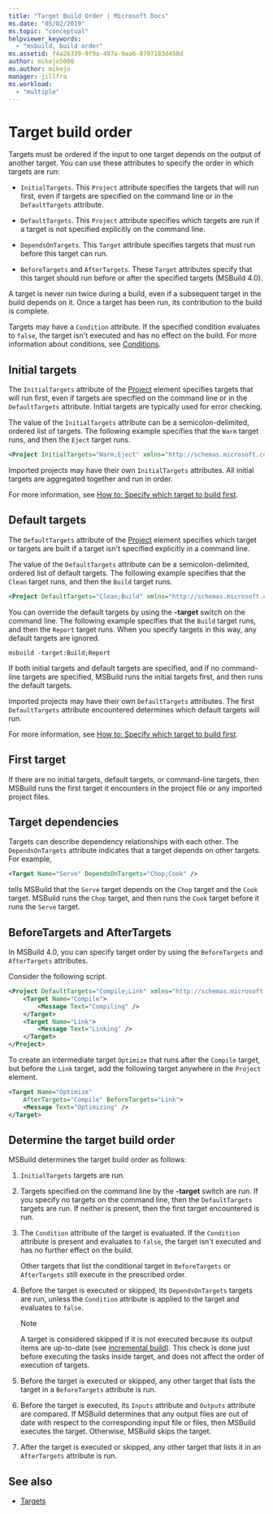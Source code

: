 ```yaml
---
title: "Target Build Order | Microsoft Docs"
ms.date: "05/02/2019"
ms.topic: "conceptual"
helpviewer_keywords:
  - "msbuild, build order"
ms.assetid: f4a26339-9f9a-497a-9aa6-0797183d450d
author: mikejo5000
ms.author: mikejo
manager: jillfra
ms.workload:
  - "multiple"
---
```


# Target build order

Targets must be ordered if the input to one target depends on the output of another target. You can use these attributes to specify the order in which targets are run:

- `InitialTargets`. This `Project` attribute specifies the targets that will run first, even if targets are specified on the command line or in the `DefaultTargets` attribute.

- `DefaultTargets`. This `Project` attribute specifies which targets are run if a target is not specified explicitly on the command line.

- `DependsOnTargets`. This `Target` attribute specifies targets that must run before this target can run.

- `BeforeTargets` and `AfterTargets`. These `Target` attributes specify that this target should run before or after the specified targets (MSBuild 4.0).

A target is never run twice during a build, even if a subsequent target in the build depends on it. Once a target has been run, its contribution to the build is complete.

Targets may have a `Condition` attribute. If the specified condition evaluates to `false`, the target isn't executed and has no effect on the build. For more information about conditions, see [Conditions](../msbuild/msbuild-conditions.md).

## Initial targets

The `InitialTargets` attribute of the [Project](../msbuild/project-element-msbuild.md) element specifies targets that will run first, even if targets are specified on the command line or in the `DefaultTargets` attribute. Initial targets are typically used for error checking.

The value of the `InitialTargets` attribute can be a semicolon-delimited, ordered list of targets. The following example specifies that the `Warm` target runs, and then the `Eject` target runs.

```xml
<Project InitialTargets="Warm;Eject" xmlns="http://schemas.microsoft.com/developer/msbuild/2003">
```

Imported projects may have their own `InitialTargets` attributes. All initial targets are aggregated together and run in order.

For more information, see [How to: Specify which target to build first](../msbuild/how-to-specify-which-target-to-build-first.md).

## Default targets

The `DefaultTargets` attribute of the [Project](../msbuild/project-element-msbuild.md) element specifies which target or targets are built if a target isn't specified explicitly in a command line.

The value of the `DefaultTargets` attribute can be a semicolon-delimited, ordered list of default targets. The following example specifies that the `Clean` target runs, and then the `Build` target runs.

```xml
<Project DefaultTargets="Clean;Build" xmlns="http://schemas.microsoft.com/developer/msbuild/2003">
```

You can override the default targets by using the **-target** switch on the command line. The following example specifies that the `Build` target runs, and then the `Report` target runs. When you specify targets in this way, any default targets are ignored.

 `msbuild -target:Build;Report`

If both initial targets and default targets are specified, and if no command-line targets are specified, MSBuild runs the initial targets first, and then runs the default targets.

Imported projects may have their own `DefaultTargets` attributes. The first `DefaultTargets` attribute encountered determines which default targets will run.

For more information, see [How to: Specify which target to build first](../msbuild/how-to-specify-which-target-to-build-first.md).

## First target

If there are no initial targets, default targets, or command-line targets, then MSBuild runs the first target it encounters in the project file or any imported project files.

## Target dependencies

Targets can describe dependency relationships with each other. The `DependsOnTargets` attribute indicates that a target depends on other targets. For example,

```xml
<Target Name="Serve" DependsOnTargets="Chop;Cook" />
```

tells MSBuild that the `Serve` target depends on the `Chop` target and the `Cook` target. MSBuild runs the `Chop` target, and then runs the `Cook` target before it runs the `Serve` target.

## BeforeTargets and AfterTargets

In MSBuild 4.0, you can specify target order by using the `BeforeTargets` and `AfterTargets` attributes.

Consider the following script.

```xml
<Project DefaultTargets="Compile;Link" xmlns="http://schemas.microsoft.com/developer/msbuild/2003">
    <Target Name="Compile">
        <Message Text="Compiling" />
    </Target>
    <Target Name="Link">
        <Message Text="Linking" />
    </Target>
</Project>
```

To create an intermediate target `Optimize` that runs after the `Compile` target, but before the `Link` target, add the following target anywhere in the `Project` element.

```xml
<Target Name="Optimize"
    AfterTargets="Compile" BeforeTargets="Link">
    <Message Text="Optimizing" />
</Target>
```

## Determine the target build order

MSBuild determines the target build order as follows:

1. `InitialTargets` targets are run.

2. Targets specified on the command line by the **-target** switch are run. If you specify no targets on the command line, then the `DefaultTargets` targets are run. If neither is present, then the first target encountered is run.

3. The `Condition` attribute of the target is evaluated. If the `Condition` attribute is present and evaluates to `false`, the target isn't executed and has no further effect on the build.

   Other targets that list the conditional target in `BeforeTargets` or `AfterTargets` still execute in the prescribed order.

4. Before the target is executed or skipped, its `DependsOnTargets` targets are run, unless the `Condition` attribute is applied to the target and evaluates to `false`.

   > [!NOTE]
   > A target is considered skipped if it is not executed because its output items are up-to-date (see [incremental build](../msbuild/incremental-builds.md)). This check is done just before executing the tasks inside target, and does not affect the order of execution of targets.

5. Before the target is executed or skipped, any other target that lists the target in a `BeforeTargets` attribute is run.

6. Before the target is executed, its `Inputs` attribute and `Outputs` attribute are compared. If MSBuild determines that any output files are out of date with respect to the corresponding input file or files, then MSBuild executes the target. Otherwise, MSBuild skips the target.

7. After the target is executed or skipped, any other target that lists it in an `AfterTargets` attribute is run.

## See also

- [Targets](../msbuild/msbuild-targets.md)
